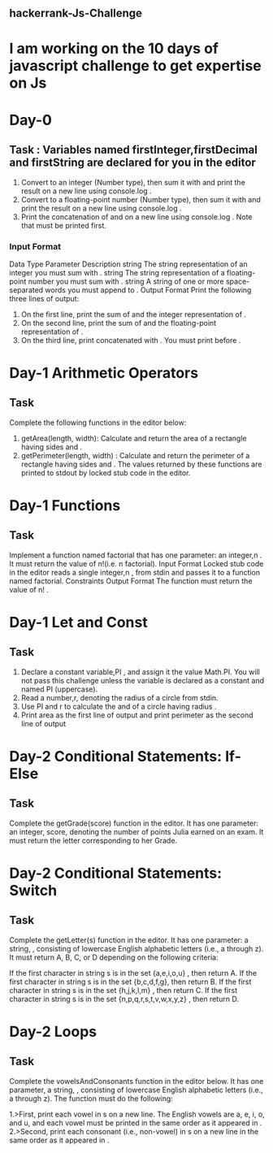 ## hackerrank-Js-Challenge

# I am working on the 10 days of javascript challenge to get expertise on Js

# Day-0

## Task : Variables named firstInteger,firstDecimal and firstString are declared for you in the editor
<ol>
<li> Convert to an integer (Number type), then sum it with and print the
  result on a new line using console.log .</li>
<li> Convert to a floating-point number (Number type), then sum it with
  and print the result on a new line using console.log .</li>
<li> Print the concatenation of and on a new line using console.log . Note
  that must be printed first.</li>
  </ol>
  
  
###  Input Format

Data Type Parameter Description
string The string representation of an integer you must sum with .
string The string representation of a floating-point number you must sum with
.
string A string of one or more space-separated words you must append to .
Output Format
Print the following three lines of output:
1. On the first line, print the sum of and the integer representation of .
2. On the second line, print the sum of and the floating-point representation of
.
3. On the third line, print concatenated with . You must print
before .


# Day-1  Arithmetic Operators

## Task

Complete the following functions in the editor below:
1. getArea(length, width): Calculate and return the area of a rectangle having sides and .
2. getPerimeter(length, width) : Calculate and return the perimeter of a rectangle having sides
and .
The values returned by these functions are printed to stdout by locked stub code in the editor.

# Day-1 Functions

## Task

Implement a function named factorial that has one parameter: an integer,n . It must return the value of
n!(i.e. n factorial).
Input Format
Locked stub code in the editor reads a single integer,n , from stdin and passes it to a function named
factorial.
Constraints
Output Format
The function must return the value of n! .

# Day-1 Let and Const

## Task

1. Declare a constant variable,PI , and assign it the value Math.PI. You will not pass this challenge
unless the variable is declared as a constant and named PI (uppercase).
2. Read a number,r, denoting the radius of a circle from stdin.
3. Use PI and r to calculate the and of a circle having radius .
4. Print area as the first line of output and print perimeter as the second line of output

# Day-2 Conditional Statements: If-Else

## Task 

Complete the getGrade(score) function in the editor. It has one parameter: an integer, score, denoting the number of points Julia earned on an exam. It must return the letter corresponding to her Grade. 

# Day-2  Conditional Statements: Switch

## Task

Complete the getLetter(s) function in the editor. It has one parameter: a string, , consisting of lowercase English alphabetic letters (i.e., a through z). It must return A, B, C, or D depending on the following criteria:

If the first character in string s is in the set {a,e,i,o,u} , then return A.
If the first character in string s is in the set {b,c,d,f,g}, then return B.
If the first character in string s is in the set {h,j,k,l,m} , then return C.
If the first character in string s is in the set {n,p,q,r,s,t,v,w,x,y,z} , then return D.

# Day-2 Loops

## Task

Complete the vowelsAndConsonants function in the editor below. It has one parameter, a string, , consisting of lowercase English alphabetic letters (i.e., a through z). The function must do the following:

1.>First, print each vowel in s on a new line. The English vowels are a, e, i, o, and u, and each vowel must be printed in the same order as it appeared in .
2.>Second, print each consonant (i.e., non-vowel) in s on a new line in the same order as it appeared in .

